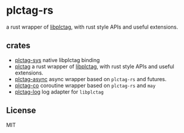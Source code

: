 # plctag-rs

a rust wrapper of [libplctag](https://github.com/libplctag/libplctag), with rust style APIs and useful extensions.

## crates
- [plctag-sys](./plctag-sys)  native libplctag binding
- [plctag](./plctag) a rust wrapper of [libplctag](https://github.com/libplctag/libplctag), with rust style APIs and useful extensions.
- [plctag-async](./plctag-async) async wrapper based on `plctag-rs` and futures.
- [plctag-co](./plctag-co) coroutine wrapper based on `plctag-rs` and `may`
- [plctag-log](./plctag-log) log adapter for `libplctag`

## License

MIT
